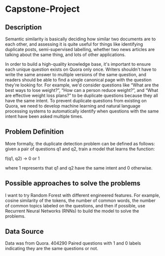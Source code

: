 # Capstone-Project
## Description

Semantic similarity is basically deciding how similar two documents are to each other, and assessing it is quite useful for things like identifying duplicate posts, semi-supervised labelling, whether two news articles are talking about the same thing, and lots of other applications. 

In order to build a high-quality knowledge base, it's important to ensure each unique question exists on Quora only once. Writers shouldn't have to write the same answer to multiple versions of the same question, and readers should be able to find a single canonical page with the question they're looking for. For example, we'd consider questions like “What are the best ways to lose weight?”, “How can a person reduce weight?”, and “What are effective weight loss plans?” to be duplicate questions because they all have the same intent. To prevent duplicate questions from existing on Quora, we need to develop machine learning and natural language processing systems to automatically identify when questions with the same intent have been asked multiple times.

## Problem Definition

More formally, the duplicate detection problem can be defined as follows: given a pair of questions q1 and q2, train a model that learns the function:

 f(q1, q2) → 0 or 1

 where 1 represents that q1 and q2 have the same intent and 0 otherwise.

## Possible approaches to solve the problems

 I want to try Random Forest with different engineered features. For example, cosine similarity of the tokens, the number of common words, the number of common topics labeled on the questions, and then if possible, use Recurrent Neural Networks (RNNs) to build the model to solve the problems.

## Data Source

Data was from Quora. 404290 Paired questions with 1 and 0 labels indicating they are the same questions or not.
